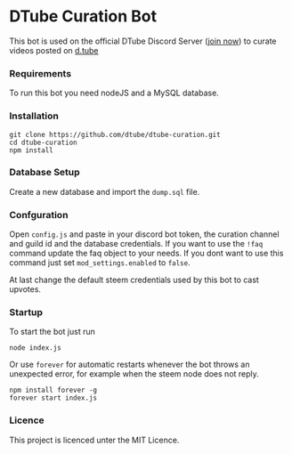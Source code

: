 # DTube Curation Bot

This bot is used on the official DTube Discord Server ([join now](https://discord.gg/dtube)) to curate videos posted on [d.tube](https://d.tube)


### Requirements

To run this bot you need nodeJS and a MySQL database.

### Installation

    git clone https://github.com/dtube/dtube-curation.git
    cd dtube-curation
    npm install
    
### Database Setup

Create a new database and import the `dump.sql` file.

### Confguration

Open ``config.js`` and paste in your discord bot token, the curation channel and guild id and the database credentials.
If you want to use the ``!faq`` command update the faq object to your needs. If you dont want to use this command just
set ``mod_settings.enabled`` to `false`.

At last change the default steem credentials used by this bot to cast upvotes.

### Startup

To start the bot just run
    
    node index.js
    
Or use `forever` for automatic restarts whenever the bot throws an unexpected error, for example when the steem node does not reply.

    npm install forever -g
    forever start index.js
    
    
### Licence

This project is licenced unter the MIT Licence.        